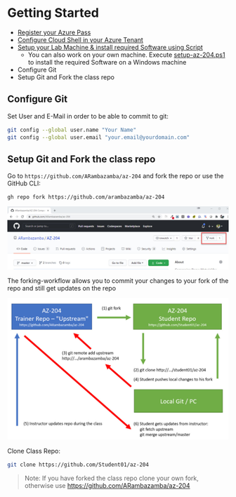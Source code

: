 # Getting Started

- [Register your Azure Pass](../05-AzurePass)
- [Configure Cloud Shell in your Azure Tenant](../04-CLI/#configure-cloud-shell)
- [Setup your Lab Machine & install required Software using Script](../../Setup)
    - You can also work on your own machine. Execute [setup-az-204.ps1](../../Setup/setup-az-204.ps1) to install the required Software on a Windows machine
- Configure Git
- Setup Git and Fork the class repo

## Configure Git

Set User and E-Mail in order to be able to commit to git:

```bash
git config --global user.name "Your Name"
git config --global user.email "your.email@yourdomain.com"
```

## Setup Git and Fork the class repo

Go to `https://github.com/ARambazamba/az-204` and fork the repo or use the GitHub CLI:

```
gh repo fork https://github.com/arambazamba/az-204
```

![forking-wf](_images/fork.jpg)

The forking-workflow allows you to commit your changes to your fork of the repo and still get updates on the repo

![forking-wf](_images/forking-workflow.jpg)

Clone Class Repo:

```bash
git clone https://github.com/Student01/az-204
```

> Note: If you have forked the class repo clone your own fork, otherwise use https://github.com/ARambazamba/az-204
